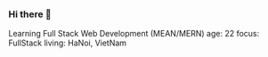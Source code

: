 ### Hi there 👋
Learning Full Stack Web Development (MEAN/MERN) 
age: 22 focus: FullStack living: HaNoi, VietNam
<!--
**KhanhNQ292/KhanhNQ292** is a ✨ _special_ ✨ repository because its `README.md` (this file) appears on your GitHub profile.

Here are some ideas to get you started:

- 🔭 I’m currently working on FPTsoftware 
- 🌱 I’m currently learning Angular
- 📫 How to reach me: gmail: khanhnq292@gmail.com
-->
